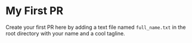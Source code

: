 # My First PR

Create your first PR here by adding a text file named ```full_name.txt``` in the root directory with your name and a cool tagline.
